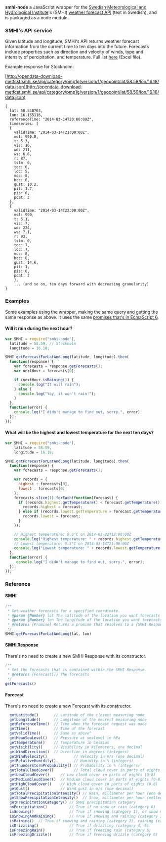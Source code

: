 **smhi-node** a JavaScript wrapper for the [Swedish Meteorological and Hydrological Institute](http://www.smhi.se/en)'s (SMHI) [weather forecast API](http://www.smhi.se/klimatdata/Oppna-data/Meteorologiska-data/api-for-vaderprognosdata-1.34233) (text in Swedish), and is packaged as a node module.

### SMHI's API service
Given latitude and longitude, SMHI's API returns weather forecast information from the current time to ten days into the future. Forecasts include properties such as direction and velocity of winds, type and intensity of percipitation, and temperature. Full list [here](http://www.smhi.se/polopoly_fs/1.34248!Parameterlista%20API%20ver%20131118.xlsx) (Excel file).

Example response for Stockholm:

[http://opendata-download-metfcst.smhi.se/api/category/pmp1g/version/1/geopoint/lat/58.59/lon/16.18/data.json](http://opendata-download-metfcst.smhi.se/api/category/pmp1g/version/1/geopoint/lat/58.59/lon/16.18/data.json)
```
{
  lat: 58.548703,
  lon: 16.155116,
  referenceTime: "2014-03-14T20:00:00Z",
  timeseries: [
  {
    validTime: "2014-03-14T21:00:00Z",
    msl: 990.8,
    t: 5.3,
    vis: 16,
    wd: 211,
    ws: 6.6,
    r: 87,
    tstm: 0,
    tcc: 6,
    lcc: 5,
    mcc: 8,
    hcc: 6,
    gust: 10.2,
    pit: 1.7,
    pis: 0,
    pcat: 3
  },
  {
    validTime: "2014-03-14T22:00:00Z",
    msl: 990,
    t: 5.1,
    vis: 7,
    wd: 224,
    ws: 7.1,
    r: 93,
    tstm: 0,
    tcc: 7,
    lcc: 7,
    mcc: 8,
    hcc: 8,
    gust: 14.6,
    pit: 1,
    pis: 0,
    pcat: 3
    },
    ... (and so on, ten days forward with decreasing granularity)
}
```


### Examples
Some examples using the wrapper, making the same query and getting the same response as above. It uses the same [promises that's in EcmaScript 6](http://www.html5rocks.com/en/tutorials/es6/promises/).

#### Will it rain during the next hour?

```javascript
var SMHI = require("smhi-node"),
  latitude = 58.59, // Stockholm
  longitude = 16.18;

SMHI.getForecastForLatAndLong(latitude, longitude).then(
  function(response) {
    var forecasts = response.getForecasts();
    var nextHour = forecasts[0];

    if (nextHour.isRaining()) {
      console.log("It will rain");
    } else {
      console.log("Yay, it won't rain!");
    }
  },
  function(error) {
    console.log("I didn't manage to find out, sorry.", error);
  });
});
```

#### What will be the highest and lowest temperature for the next ten days?
```javascript
var SMHI = require("smhi-node"),
    latitude = 58.59,
    longitude = 16.18;

SMHI.getForecastForLatAndLong(latitude, longitude).then(
  function(response) {
    var forecasts = response.getForecasts();

    var records = {
      highest : forecasts[0],
      lowest : forecasts[0]
    };
    forecasts.slice(1).forEach(function(forecast) {
      if (records.highest.getTemperature() < forecast.getTemperature()) {
        records.highest = forecast;
      } else if (records.lowest.getTemperature > forecast.getTemperature()) {
        records.lowest = forecast;
      }
    });

    // Highest temperature: 9.6°C on 2014-03-22T12:00:00Z
    console.log("Highest temperature: " + records.highest.getTemperature() + "°C on " + records.highest.getTime());
    // Lowest temperature: 5.3°C on 2014-03-14T21:00:00Z
    console.log("Lowest temperature: " + records.lowest.getTemperature() + "°C on " + records.lowest.getTime()); // 5.3°C
  },
  function(error) {
     console.log("I didn't manage to find out, sorry.", error);
  });
});
```

### Reference
#### SMHI
```javascript
/**
 * Get weather forecasts for a specified coordinate.
 * @param {Number} lat The latitude of the location you want forecasts for
 * @param {Number} lon The longitude of the location you want forecasts for
 * @returns {Promise} Returns a promise that resolves to a {SMHI Response} object
 */
SMHI.getForecastForLatAndLong(lat, lon)
```

#### SMHI Response
There's no need to create a new SMHI Response with its constructor.
```javascript
/**
 * Get the forecasts that is contained within the SMHI Response.
 * @returns {Forecast[]} The forecasts
 */
getForecasts()
```

#### Forecast
There's no need to create a new Forecast with its constructor.

```javascript
  getLatitude()       // Latitude of the closest measuring node
  getLongitude()      // Longitude of the nearest measuring node
  getReferenceTime()  // Time when the forecast request was made
  getTime()           // Time of the forecast
  getValidTime()      // Same as above^
  getMeanSeaLevel()   // Pressure at sealevel in hPa
  getTemperature()    // Temperature in Celsius
  getVisibility()     // Visibility in kilometers, one decimal
  getWindDirection()  // Direction in degrees (integers)
  getWindVelocity()            // Velocity in m/s (one decimal)
  getRelativeHumidity()        // Humidity in % (integers)
  getThunderstormProbability() // Probability in % (integers)
  getTotalCloudCover()         // Total cloud cover in parts of eights (0-8)
  getLowCloudCover()     // Low cloud cover in parts of eights (0-8)
  getMediumCloudCover()  // Medium cloud cover in parts of eights (0-8)
  getHighCloudCover()    // High cloud cover in parts of eights (0.8)
  getGust()              // Wind gust in m/s (one decimal)
  getTotalPrecipitationIntensity() // Rain, millimeter per hour (one decimal)
  getSnowPrecipitationIntensity()  // Snow, millimeter per hour (melted snow, one decimal)
  getPrecipitationCategory() // SMHI precipitation category
  noPercipitation()          // True if no snow or rain (category 0)
  isSnowing()                // True if snowing (category 1), or snow mixed with rain (category 2)
  isSnowingAndRaining()      // True if snowing and raining (category 2)
  isRaining()  // True if snowing and raining (category 2), raining (categories 3 and 5), or drizzling (categories 4, 6)
  isDrizzling()              // True if drizzling (category 4, 6)
  isFreezingRain()           // True if freezing rain (category 5)
  isFreezingDrizzle()        // True if freezing drizzle (category 6)
```